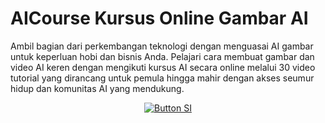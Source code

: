 # AICourse Kursus Online Gambar AI

Ambil bagian dari perkembangan teknologi dengan menguasai AI gambar  untuk keperluan hobi dan bisnis Anda. Pelajari cara membuat gambar dan video AI keren dengan mengikuti kursus AI secara online melalui 30 video tutorial yang dirancang untuk pemula hingga mahir dengan akses seumur hidup dan komunitas AI yang mendukung.

<div align = center>
    
[![Button SI]][Link SI]

<br>
<br>
</div>



<!---------------------------------[ Bagian Single Image ]---------------------------------->

[Button SI]: https://ratakan.com/uploads/prd-8d7f39d27f.jpg
[Link SI]: #


